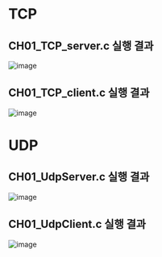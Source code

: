 # TCP 
## CH01_TCP_server.c 실행 결과
![image](https://user-images.githubusercontent.com/101851472/232277962-fd2e378c-3587-4361-907c-4cac6be00313.png)

## CH01_TCP_client.c 실행 결과
![image](https://user-images.githubusercontent.com/101851472/232278008-c7e19d63-d956-41ad-92fd-adf0d0a508a6.png)

# UDP
## CH01_UdpServer.c 실행 결과
![image](https://user-images.githubusercontent.com/101851472/232278360-7a58ec81-df30-4006-ae89-faa2b0b2ccf8.png)

## CH01_UdpClient.c 실행 결과
![image](https://user-images.githubusercontent.com/101851472/232278381-fe473eec-9537-4d0a-b20d-ba5ede4b0693.png)
